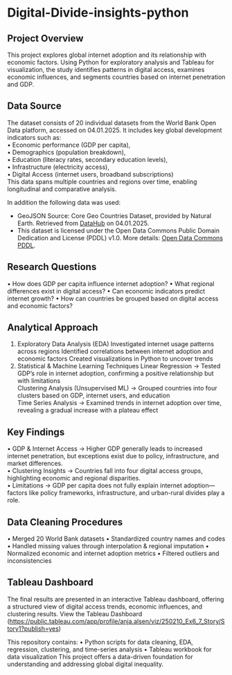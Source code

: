 # Digital-Divide-insights-python

## Project Overview
This project explores global internet adoption and its relationship with economic factors. Using Python for exploratory analysis and Tableau for visualization, the study identifies patterns in digital access, examines economic influences, and segments countries based on internet penetration and GDP.

## Data Source
The dataset consists of 20 individual datasets from the World Bank Open Data platform, accessed on 04.01.2025. It includes key global development indicators such as:  
• Economic performance (GDP per capita),  
• Demographics (population breakdown),  
• Education (literacy rates, secondary education levels),  
• Infrastructure (electricity access),  
• Digital Access (internet users, broadband subscriptions)  
This data spans multiple countries and regions over time, enabling longitudinal and comparative analysis.

In addition the following data was used: 
- GeoJSON Source: Core Geo Countries Dataset, provided by Natural Earth. Retrieved from [DataHub](https://datahub.io/core/geo-countries#data-files) on 04.01.2025.  
- This dataset is licensed under the Open Data Commons Public Domain Dedication and License (PDDL) v1.0. More details: [Open Data Commons PDDL](https://opendatacommons.org/licenses/pddl/1-0/).

## Research Questions
• How does GDP per capita influence internet adoption?
• What regional differences exist in digital access?
• Can economic indicators predict internet growth?
• How can countries be grouped based on digital access and economic factors?

## Analytical Approach
1. Exploratory Data Analysis (EDA)
Investigated internet usage patterns across regions Identified correlations between internet adoption and economic factors Created visualizations in Python to uncover trends
2. Statistical & Machine Learning Techniques
Linear Regression → Tested GDP’s role in internet adoption, confirming a positive relationship but with limitations  
Clustering Analysis (Unsupervised ML) → Grouped countries into four clusters based on GDP, internet users, and education  
Time Series Analysis → Examined trends in internet adoption over time, revealing a gradual increase with a plateau effect

## Key Findings
• GDP & Internet Access → Higher GDP generally leads to increased internet penetration, but exceptions exist due to policy, infrastructure, and market differences.  
• Clustering Insights → Countries fall into four digital access groups, highlighting economic and regional disparities.  
• Limitations → GDP per capita does not fully explain internet adoption—factors like policy frameworks, infrastructure, and urban-rural divides play a role.

## Data Cleaning Procedures
• Merged 20 World Bank datasets
• Standardized country names and codes
• Handled missing values through interpolation & regional imputation
• Normalized economic and internet adoption metrics
• Filtered outliers and inconsistencies

## Tableau Dashboard
The final results are presented in an interactive Tableau dashboard, offering a structured view of digital access trends, economic influences, and clustering results. View the Tableau Dashboard (https://public.tableau.com/app/profile/anja.alsen/viz/250210_Ex6_7_Story/Story1?publish=yes)

This repository contains:
	• Python scripts for data cleaning, EDA, regression, clustering, and time-series analysis
	• Tableau workbook for data visualization
This project offers a data-driven foundation for understanding and addressing global digital inequality.

